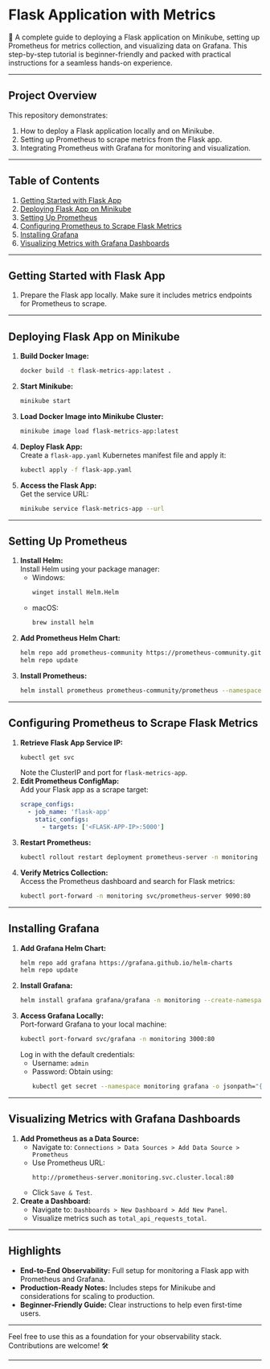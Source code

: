 # **Flask Application with Metrics**  
🚀 A complete guide to deploying a Flask application on Minikube, setting up Prometheus for metrics collection, and visualizing data on Grafana. This step-by-step tutorial is beginner-friendly and packed with practical instructions for a seamless hands-on experience.  

---

## **Project Overview**  
This repository demonstrates:  
1. How to deploy a Flask application locally and on Minikube.  
2. Setting up Prometheus to scrape metrics from the Flask app.  
3. Integrating Prometheus with Grafana for monitoring and visualization.  

---

## **Table of Contents**  
1. [Getting Started with Flask App](#getting-started-with-flask-app)  
2. [Deploying Flask App on Minikube](#deploying-flask-app-on-minikube)  
3. [Setting Up Prometheus](#setting-up-prometheus)  
4. [Configuring Prometheus to Scrape Flask Metrics](#configuring-prometheus-to-scrape-flask-metrics)  
5. [Installing Grafana](#installing-grafana)  
6. [Visualizing Metrics with Grafana Dashboards](#visualizing-metrics-with-grafana-dashboards)  

---

## **Getting Started with Flask App**  
1. Prepare the Flask app locally. Make sure it includes metrics endpoints for Prometheus to scrape.  

---

## **Deploying Flask App on Minikube**  
1. **Build Docker Image:**  
   ```bash  
   docker build -t flask-metrics-app:latest .  
   ```  
2. **Start Minikube:**  
   ```bash  
   minikube start  
   ```  
3. **Load Docker Image into Minikube Cluster:**  
   ```bash  
   minikube image load flask-metrics-app:latest  
   ```  
4. **Deploy Flask App:**  
   Create a `flask-app.yaml` Kubernetes manifest file and apply it:  
   ```bash  
   kubectl apply -f flask-app.yaml  
   ```  
5. **Access the Flask App:**  
   Get the service URL:  
   ```bash  
   minikube service flask-metrics-app --url  
   ```  

---

## **Setting Up Prometheus**  
1. **Install Helm:**  
   Install Helm using your package manager:  
   - Windows:  
     ```bash  
     winget install Helm.Helm  
     ```  
   - macOS:  
     ```bash  
     brew install helm  
     ```  
2. **Add Prometheus Helm Chart:**  
   ```bash  
   helm repo add prometheus-community https://prometheus-community.github.io/helm-charts  
   helm repo update  
   ```  
3. **Install Prometheus:**  
   ```bash  
   helm install prometheus prometheus-community/prometheus --namespace monitoring --create-namespace  
   ```  

---

## **Configuring Prometheus to Scrape Flask Metrics**  
1. **Retrieve Flask App Service IP:**  
   ```bash  
   kubectl get svc  
   ```  
   Note the ClusterIP and port for `flask-metrics-app`.  
2. **Edit Prometheus ConfigMap:**  
   Add your Flask app as a scrape target:  
   ```yaml  
   scrape_configs:  
     - job_name: 'flask-app'  
       static_configs:  
         - targets: ['<FLASK-APP-IP>:5000']  
   ```  
3. **Restart Prometheus:**  
   ```bash  
   kubectl rollout restart deployment prometheus-server -n monitoring  
   ```  
4. **Verify Metrics Collection:**  
   Access the Prometheus dashboard and search for Flask metrics:  
   ```bash  
   kubectl port-forward -n monitoring svc/prometheus-server 9090:80  
   ```  

---

## **Installing Grafana**  
1. **Add Grafana Helm Chart:**  
   ```bash  
   helm repo add grafana https://grafana.github.io/helm-charts  
   helm repo update  
   ```  
2. **Install Grafana:**  
   ```bash  
   helm install grafana grafana/grafana -n monitoring --create-namespace  
   ```  
3. **Access Grafana Locally:**  
   Port-forward Grafana to your local machine:  
   ```bash  
   kubectl port-forward svc/grafana -n monitoring 3000:80  
   ```  
   Log in with the default credentials:  
   - Username: `admin`  
   - Password: Obtain using:  
     ```bash  
     kubectl get secret --namespace monitoring grafana -o jsonpath="{.data.admin-password}" | base64 --decode  
     ```  

---

## **Visualizing Metrics with Grafana Dashboards**  
1. **Add Prometheus as a Data Source:**  
   - Navigate to: `Connections > Data Sources > Add Data Source > Prometheus`  
   - Use Prometheus URL:  
     ```
     http://prometheus-server.monitoring.svc.cluster.local:80  
     ```  
   - Click `Save & Test`.  
2. **Create a Dashboard:**  
   - Navigate to: `Dashboards > New Dashboard > Add New Panel`.  
   - Visualize metrics such as `total_api_requests_total`.  

---

## **Highlights**  
- **End-to-End Observability:** Full setup for monitoring a Flask app with Prometheus and Grafana.  
- **Production-Ready Notes:** Includes steps for Minikube and considerations for scaling to production.  
- **Beginner-Friendly Guide:** Clear instructions to help even first-time users.  

---

Feel free to use this as a foundation for your observability stack. Contributions are welcome! 🛠️  

---  